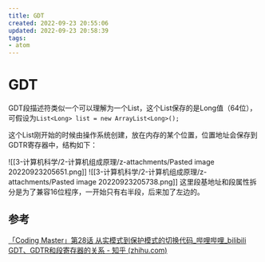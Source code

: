 ```yaml
---
title: GDT
created: 2022-09-23 20:55:06
updated: 2022-09-23 20:58:39
tags: 
- atom
---
```


# GDT

GDT段描述符类似一个可以理解为一个List，这个List保存的是Long值（64位），可假设为`List<Long> list = new ArrayList<Long>();`

这个List刚开始的时候由操作系统创建，放在内存的某个位置，位置地址会保存到GDTR寄存器中，结构如下：

![[3-计算机科学/2-计算机组成原理/z-attachments/Pasted image 20220923205651.png]]
![[3-计算机科学/2-计算机组成原理/z-attachments/Pasted image 20220923205738.png]]
这里段基地址和段属性拆分是为了兼容16位程序，一开始只有右半段，后来加了左边的。

## 参考

[「Coding Master」第28话 从实模式到保护模式的切换代码_哔哩哔哩_bilibili](https://www.bilibili.com/video/BV1a54y1G7Re/?spm_id_from=333.337.search-card.all.click&vd_source=dc239faaaafac9ea3e7880710bece137)
[GDT、GDTR和段寄存器的关系 - 知乎 (zhihu.com)](https://zhuanlan.zhihu.com/p/512150749)
